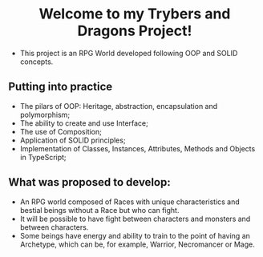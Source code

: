 <h1 align="center"> Welcome to my Trybers and Dragons Project!</h1>

- This project is an RPG World developed following OOP and SOLID concepts.

## Putting into practice

- The pilars of OOP: Heritage, abstraction, encapsulation and polymorphism;
- The ability to create and use Interface;
- The use of Composition;
- Application of SOLID principles;
- Implementation of Classes, Instances, Attributes, Methods and Objects in TypeScript;


## What was proposed to develop:

- An RPG world composed of Races with unique characteristics and bestial beings without a Race but who can fight.
- It will be possible to have fight between characters and monsters and between characters.
- Some beings have energy and ability to train to the point of having an Archetype, which can be, for example, Warrior, Necromancer or Mage.
